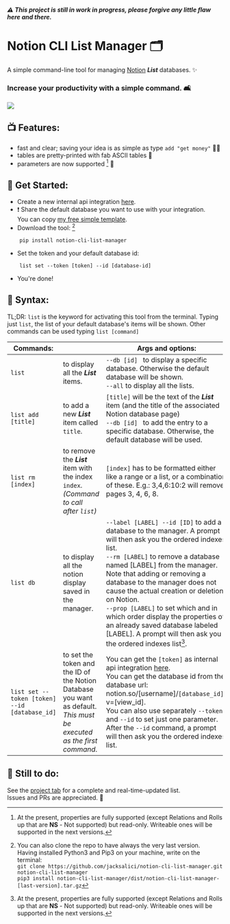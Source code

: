 
##### ⚠️ This project is still in work in progress, please forgive any little flaw here and there.
# Notion CLI List Manager 🗂
A simple command-line tool for managing [Notion](http://notion.so) ___List___ databases. ✨  

### Increase your productivity with a simple command. 🛋

![](showcase.gif)

## 📺 Features:
- fast and clear; saving your idea is as simple as type `add "get money"` 💆‍♂️
- tables are pretty-printed with fab ASCII tables 🌈
- parameters are now supported [^3] 🎻


## 👾 Get Started:
- Create a new internal api integration [here](https://www.notion.so/my-integrations).
- ❗️ Share the default database you want to use with your integration.  
  You can copy [my free simple template](https://jacksalici.notion.site/d75c9590dc8b4d62a6c65cbf3fdd1dfb?v=0e3782222f014d7bb3e44a87376e3cfb).
- Download the tool: [^1]
```
    pip install notion-cli-list-manager
```
- Set the token and your default database id:
```
    list set --token [token] --id [database-id]
``` 
- You're done!

## 🧰 Syntax:
TL;DR: `list` is the keyword for activating this tool from the terminal. Typing just `list`, the list of your default database's items will be shown. Other commands can be used typing `list [command]`

| Commands:|    | Args and options:|
|---|---|---|
| `list` | to display all the ___List___ items. | `--db [id] ` to display a specific database. Otherwise the default database will be shown.<br> `--all` to display all the lists.
| `list add [title]` | to add a new ___List___ item called `title`. |   `[title]` will be the text of the ___List___ item (and the title of the associated Notion database page)  <br> `--db [id] ` to add the entry to a specific database. Otherwise, the default database will be used.| 
| `list rm [index]` | to remove the ___List___ item with the index `index`.  <br> _(Command to call after `list`)_| `[index]` has to be formatted either like a range or a list, or a combination of these. E.g.: 3,4,6:10:2 will remove pages 3, 4, 6, 8.
| `list db` | to display all the notion display saved in the manager. | `--label [LABEL] --id [ID]` to add a database to the manager. A prompt will then ask you the ordered indexes list.<br> `--rm [LABEL]` to remove a database named [LABEL] from the manager. Note that adding or removing a database to the manager does not cause the actual creation or deletion on Notion. <br> `--prop [LABEL]` to set which and in which order display the properties of an already saved database labeled [LABEL]. A prompt will then ask you the ordered indexes list[^3].
| `list set --token [token] --id [database_id]` | to set the token and the ID of the Notion Database you want as default. _This must be executed as the first command_. | You can get the `[token]` as internal api integration [here](https://www.notion.so/my-integrations). <br> You can get the database id from the database url: notion.so/[username]/`[database_id]`?v=[view_id]. <br> You can also use separately `--token` and `--id` to set just one parameter. After the `--id` command, a prompt will then ask you the ordered indexes list.   |

## 🛒 Still to do:
See the [project tab](https://github.com/jacksalici/notion-cli-list-manager/projects/1) for a complete and real-time-updated list.    
Issues and PRs are appreciated. 🤝


[^3]: At the present, properties are fully supported (except Relations and Rolls up that are __NS__ - Not supported) but read-only. Writeable ones will be supported in the next versions.

[^1]: You can also clone the repo to have always the very last version.  
Having installed Python3 and Pip3 on your machine, write on the terminal:  
`git clone https://github.com/jacksalici/notion-cli-list-manager.git notion-cli-list-manager`  
`pip3 install notion-cli-list-manager/dist/notion-cli-list-manager-[last-version].tar.gz`




    
